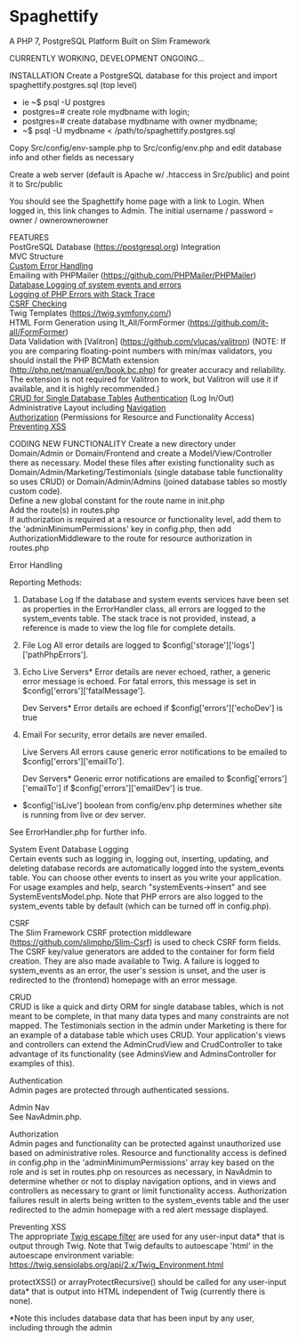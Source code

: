 # Spaghettify

A PHP 7, PostgreSQL Platform Built on Slim Framework

CURRENTLY WORKING, DEVELOPMENT ONGOING...

INSTALLATION
Create a PostgreSQL database for this project and import spaghettify.postgres.sql (top level)
 - ie ~$ psql -U postgres
 - postgres=# create role mydbname with login;
 - postgres=# create database mydbname with owner mydbname;
 - ~$ psql -U mydbname < /path/to/spaghettify.postgres.sql

Copy Src/config/env-sample.php to Src/config/env.php and edit database info and other fields as necessary

Create a web server (default is Apache w/ .htaccess in Src/public) and point it to Src/public

You should see the Spaghettify home page with a link to Login. When logged in, this link changes to Admin. The initial username / password = owner / ownerownerowner
 

FEATURES  
PostGreSQL Database (https://postgresql.org) Integration  
MVC Structure  
<a href="#eh">Custom Error Handling</a>  
Emailing with PHPMailer (https://github.com/PHPMailer/PHPMailer)  
<a href="#se">Database Logging of system events and errors  
Logging of PHP Errors with Stack Trace  
<a href="#csrf">CSRF Checking</a>  
Twig Templates (https://twig.symfony.com/)    
HTML Form Generation using It_All/FormFormer (https://github.com/it-all/FormFormer)  
Data Validation with [Valitron] (https://github.com/vlucas/valitron) (NOTE: If you are comparing floating-point numbers with min/max validators, you should install the PHP BCMath extension (http://php.net/manual/en/book.bc.php) for greater accuracy and reliability. The extension is not required for Valitron to work, but Valitron will use it if available, and it is highly recommended.)  
<a href="#crud">CRUD for Single Database Tables</a> 
<a href="#authe">Authentication</a> (Log In/Out)  
Administrative Layout including <a href="#adminNav">Navigation</a>  
<a href="#autho">Authorization</a> (Permissions for Resource and Functionality Access)    
<a href="#xss">Preventing XSS</a>  

CODING NEW FUNCTIONALITY 
Create a new directory under Domain/Admin or Domain/Frontend and create a Model/View/Controller there as necessary. Model these files after existing functionality such as Domain/Admin/Marketing/Testimonials (single database table functionality so uses CRUD) or Domain/Admin/Admins (joined database tables so mostly custom code).  
Define a new global constant for the route name in init.php  
Add the route(s) in routes.php  
If authorization is required at a resource or functionality level, add them to the 'adminMinimumPermissions' key in config.php, then add AuthorizationMiddleware to the route for resource authorization in routes.php  


<a name="eh">Error Handling</a>  
  
Reporting Methods:

1. Database Log
    If the database and system events services have been set as properties in the ErrorHandler class, all errors are logged to the system_events table. The stack trace is not provided, instead, a reference is made to view the log file for complete details.
    
2. File Log
    All error details are logged to $config['storage']['logs']['pathPhpErrors'].

3. Echo
    Live Servers*
    Error details are never echoed, rather, a generic error message is echoed. For fatal errors, this message is set in $config['errors']['fatalMessage'].

    Dev Servers*
    Error details are echoed if $config['errors']['echoDev'] is true
    
4. Email
    For security, error details are never emailed.

    Live Servers
    All errors cause generic error notifications to be emailed to $config['errors']['emailTo'].
    
    Dev Servers*
    Generic error notifications are emailed to $config['errors']['emailTo'] if $config['errors']['emailDev'] is true.
    
    
* $config['isLive'] boolean from config/env.php determines whether site is running from live or dev server.

See ErrorHandler.php for further info.

<a name="se">System Event Database Logging</a>  
Certain events such as logging in, logging out, inserting, updating, and deleting database records are automatically logged into the system_events table. You can choose other events to insert as you write your application. For usage examples and help, search "systemEvents->insert" and see SystemEventsModel.php. Note that PHP errors are also logged to the system_events table by default (which can be turned off in config.php).

<a name="csrf">CSRF</a>   
The Slim Framework CSRF protection middleware (https://github.com/slimphp/Slim-Csrf) is used to check CSRF form fields. The CSRF key/value generators are added to the container for form field creation. They are also made available to Twig. A failure is logged to system_events as an error, the user's session is unset, and the user is redirected to the (frontend) homepage with an error message.

<a name="crud">CRUD</a>  
CRUD is like a quick and dirty ORM for single database tables, which is not meant to be complete, in that many data types and many constraints are not mapped. The Testimonials section in the admin under Marketing is there for an example of a database table which uses CRUD. Your application's views and controllers can extend the AdminCrudView and CrudController to take advantage of its functionality (see AdminsView and AdminsController for examples of this).

<a name="authe">Authentication</a>  
Admin pages are protected through authenticated sessions.

<a name="adminNav">Admin Nav</a>  
See NavAdmin.php.

<a name="autho">Authorization</a>  
Admin pages and functionality can be protected against unauthorized use based on administrative roles. Resource and functionality access is defined in config.php in the 'adminMinimumPermissions' array key based on the role and is set in routes.php on resources as necessary, in NavAdmin to determine whether or not to display navigation options, and in views and controllers as necessary to grant or limit functionality access. Authorization failures result in alerts being written to the system_events table and the user redirected to the admin homepage with a red alert message displayed.

<a name="xss">Preventing XSS</a>  
The appropriate <a href="https://twig.sensiolabs.org/doc/2.x/filters/escape.html" target="_blank">Twig escape filter</a> are used for any user-input data* that is output through Twig. Note that Twig defaults to autoescape 'html' in the autoescape environment variable: https://twig.sensiolabs.org/api/2.x/Twig_Environment.html

protectXSS() or arrayProtectRecursive() should be called for any user-input data* that is output into HTML independent of Twig (currently there is none).

*Note this includes database data that has been input by any user, including through the admin